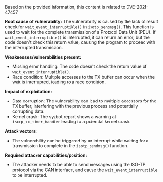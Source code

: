 Based on the provided information, this content is related to CVE-2021-47457.

**Root cause of vulnerability:**
The vulnerability is caused by the lack of result check for `wait_event_interruptible()` in `isotp_sendmsg()`. This function is used to wait for the complete transmission of a Protocol Data Unit (PDU). If `wait_event_interruptible()` is interrupted, it can return an error, but the code doesn't check this return value, causing the program to proceed with the interrupted transmission.

**Weaknesses/vulnerabilities present:**
- Missing error handling: The code doesn't check the return value of `wait_event_interruptible()`.
- Race condition: Multiple accesses to the TX buffer can occur when the wait is interrupted, leading to a race condition.

**Impact of exploitation:**
- Data corruption: The vulnerability can lead to multiple accessors for the TX buffer, interfering with the previous process and potentially corrupting data.
- Kernel crash: The syzbot report shows a warning at `isotp_tx_timer_handler` leading to a potential kernel crash.

**Attack vectors:**
- The vulnerability can be triggered by an interrupt while waiting for a transmission to complete in the `isotp_sendmsg()` function.

**Required attacker capabilities/position:**
- The attacker needs to be able to send messages using the ISO-TP protocol via the CAN interface, and cause the `wait_event_interruptible` to be interrupted.